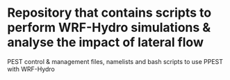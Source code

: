 # Repository that contains scripts to perform WRF-Hydro simulations & analyse the impact of lateral flow
PEST control &amp; management files, namelists and bash scripts to use PPEST with WRF-Hydro
